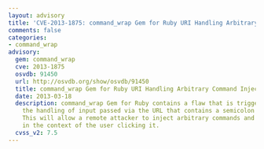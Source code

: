 ```yaml
---
layout: advisory
title: 'CVE-2013-1875: command_wrap Gem for Ruby URI Handling Arbitrary Command Injection'
comments: false
categories:
- command_wrap
advisory:
  gem: command_wrap
  cve: 2013-1875
  osvdb: 91450
  url: http://osvdb.org/show/osvdb/91450
  title: command_wrap Gem for Ruby URI Handling Arbitrary Command Injection
  date: 2013-03-18
  description: command_wrap Gem for Ruby contains a flaw that is triggered during
    the handling of input passed via the URL that contains a semicolon character (;).
    This will allow a remote attacker to inject arbitrary commands and have them executed
    in the context of the user clicking it.
  cvss_v2: 7.5
---
```

